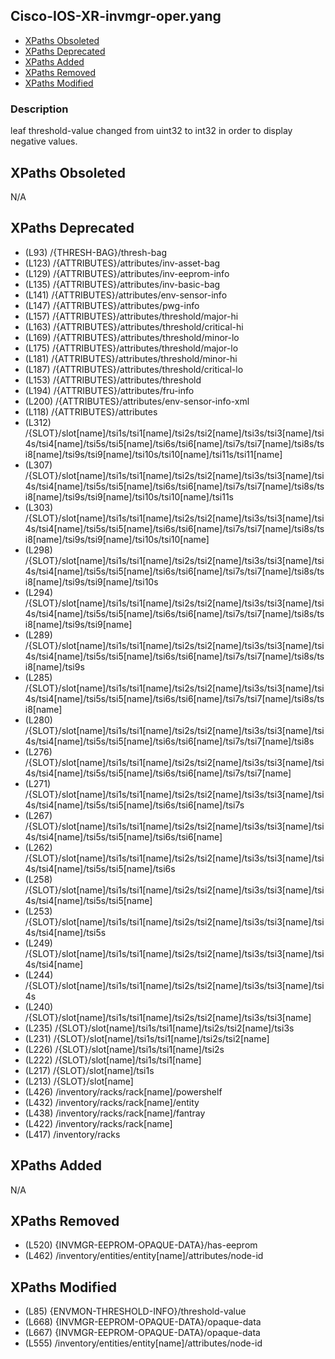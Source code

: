 ## Cisco-IOS-XR-invmgr-oper.yang

- [XPaths Obsoleted](#xpaths-obsoleted)
- [XPaths Deprecated](#xpaths-deprecated)
- [XPaths Added](#xpaths-added)
- [XPaths Removed](#xpaths-removed)
- [XPaths Modified](#xpaths-modified)

### Description

leaf threshold-value changed from uint32 to int32 in order to display negative values.

## XPaths Obsoleted

N/A

## XPaths Deprecated

- (L93)	/{THRESH-BAG}/thresh-bag
- (L123)	/{ATTRIBUTES}/attributes/inv-asset-bag
- (L129)	/{ATTRIBUTES}/attributes/inv-eeprom-info
- (L135)	/{ATTRIBUTES}/attributes/inv-basic-bag
- (L141)	/{ATTRIBUTES}/attributes/env-sensor-info
- (L147)	/{ATTRIBUTES}/attributes/pwg-info
- (L157)	/{ATTRIBUTES}/attributes/threshold/major-hi
- (L163)	/{ATTRIBUTES}/attributes/threshold/critical-hi
- (L169)	/{ATTRIBUTES}/attributes/threshold/minor-lo
- (L175)	/{ATTRIBUTES}/attributes/threshold/major-lo
- (L181)	/{ATTRIBUTES}/attributes/threshold/minor-hi
- (L187)	/{ATTRIBUTES}/attributes/threshold/critical-lo
- (L153)	/{ATTRIBUTES}/attributes/threshold
- (L194)	/{ATTRIBUTES}/attributes/fru-info
- (L200)	/{ATTRIBUTES}/attributes/env-sensor-info-xml
- (L118)	/{ATTRIBUTES}/attributes
- (L312)	/{SLOT}/slot[name]/tsi1s/tsi1[name]/tsi2s/tsi2[name]/tsi3s/tsi3[name]/tsi4s/tsi4[name]/tsi5s/tsi5[name]/tsi6s/tsi6[name]/tsi7s/tsi7[name]/tsi8s/tsi8[name]/tsi9s/tsi9[name]/tsi10s/tsi10[name]/tsi11s/tsi11[name]
- (L307)	/{SLOT}/slot[name]/tsi1s/tsi1[name]/tsi2s/tsi2[name]/tsi3s/tsi3[name]/tsi4s/tsi4[name]/tsi5s/tsi5[name]/tsi6s/tsi6[name]/tsi7s/tsi7[name]/tsi8s/tsi8[name]/tsi9s/tsi9[name]/tsi10s/tsi10[name]/tsi11s
- (L303)	/{SLOT}/slot[name]/tsi1s/tsi1[name]/tsi2s/tsi2[name]/tsi3s/tsi3[name]/tsi4s/tsi4[name]/tsi5s/tsi5[name]/tsi6s/tsi6[name]/tsi7s/tsi7[name]/tsi8s/tsi8[name]/tsi9s/tsi9[name]/tsi10s/tsi10[name]
- (L298)	/{SLOT}/slot[name]/tsi1s/tsi1[name]/tsi2s/tsi2[name]/tsi3s/tsi3[name]/tsi4s/tsi4[name]/tsi5s/tsi5[name]/tsi6s/tsi6[name]/tsi7s/tsi7[name]/tsi8s/tsi8[name]/tsi9s/tsi9[name]/tsi10s
- (L294)	/{SLOT}/slot[name]/tsi1s/tsi1[name]/tsi2s/tsi2[name]/tsi3s/tsi3[name]/tsi4s/tsi4[name]/tsi5s/tsi5[name]/tsi6s/tsi6[name]/tsi7s/tsi7[name]/tsi8s/tsi8[name]/tsi9s/tsi9[name]
- (L289)	/{SLOT}/slot[name]/tsi1s/tsi1[name]/tsi2s/tsi2[name]/tsi3s/tsi3[name]/tsi4s/tsi4[name]/tsi5s/tsi5[name]/tsi6s/tsi6[name]/tsi7s/tsi7[name]/tsi8s/tsi8[name]/tsi9s
- (L285)	/{SLOT}/slot[name]/tsi1s/tsi1[name]/tsi2s/tsi2[name]/tsi3s/tsi3[name]/tsi4s/tsi4[name]/tsi5s/tsi5[name]/tsi6s/tsi6[name]/tsi7s/tsi7[name]/tsi8s/tsi8[name]
- (L280)	/{SLOT}/slot[name]/tsi1s/tsi1[name]/tsi2s/tsi2[name]/tsi3s/tsi3[name]/tsi4s/tsi4[name]/tsi5s/tsi5[name]/tsi6s/tsi6[name]/tsi7s/tsi7[name]/tsi8s
- (L276)	/{SLOT}/slot[name]/tsi1s/tsi1[name]/tsi2s/tsi2[name]/tsi3s/tsi3[name]/tsi4s/tsi4[name]/tsi5s/tsi5[name]/tsi6s/tsi6[name]/tsi7s/tsi7[name]
- (L271)	/{SLOT}/slot[name]/tsi1s/tsi1[name]/tsi2s/tsi2[name]/tsi3s/tsi3[name]/tsi4s/tsi4[name]/tsi5s/tsi5[name]/tsi6s/tsi6[name]/tsi7s
- (L267)	/{SLOT}/slot[name]/tsi1s/tsi1[name]/tsi2s/tsi2[name]/tsi3s/tsi3[name]/tsi4s/tsi4[name]/tsi5s/tsi5[name]/tsi6s/tsi6[name]
- (L262)	/{SLOT}/slot[name]/tsi1s/tsi1[name]/tsi2s/tsi2[name]/tsi3s/tsi3[name]/tsi4s/tsi4[name]/tsi5s/tsi5[name]/tsi6s
- (L258)	/{SLOT}/slot[name]/tsi1s/tsi1[name]/tsi2s/tsi2[name]/tsi3s/tsi3[name]/tsi4s/tsi4[name]/tsi5s/tsi5[name]
- (L253)	/{SLOT}/slot[name]/tsi1s/tsi1[name]/tsi2s/tsi2[name]/tsi3s/tsi3[name]/tsi4s/tsi4[name]/tsi5s
- (L249)	/{SLOT}/slot[name]/tsi1s/tsi1[name]/tsi2s/tsi2[name]/tsi3s/tsi3[name]/tsi4s/tsi4[name]
- (L244)	/{SLOT}/slot[name]/tsi1s/tsi1[name]/tsi2s/tsi2[name]/tsi3s/tsi3[name]/tsi4s
- (L240)	/{SLOT}/slot[name]/tsi1s/tsi1[name]/tsi2s/tsi2[name]/tsi3s/tsi3[name]
- (L235)	/{SLOT}/slot[name]/tsi1s/tsi1[name]/tsi2s/tsi2[name]/tsi3s
- (L231)	/{SLOT}/slot[name]/tsi1s/tsi1[name]/tsi2s/tsi2[name]
- (L226)	/{SLOT}/slot[name]/tsi1s/tsi1[name]/tsi2s
- (L222)	/{SLOT}/slot[name]/tsi1s/tsi1[name]
- (L217)	/{SLOT}/slot[name]/tsi1s
- (L213)	/{SLOT}/slot[name]
- (L426)	/inventory/racks/rack[name]/powershelf
- (L432)	/inventory/racks/rack[name]/entity
- (L438)	/inventory/racks/rack[name]/fantray
- (L422)	/inventory/racks/rack[name]
- (L417)	/inventory/racks

## XPaths Added

N/A

## XPaths Removed

- (L520)	{INVMGR-EEPROM-OPAQUE-DATA}/has-eeprom
- (L462)	/inventory/entities/entity[name]/attributes/node-id

## XPaths Modified

- (L85)	{ENVMON-THRESHOLD-INFO}/threshold-value
- (L668)	{INVMGR-EEPROM-OPAQUE-DATA}/opaque-data
- (L667)	{INVMGR-EEPROM-OPAQUE-DATA}/opaque-data
- (L555)	/inventory/entities/entity[name]/attributes/node-id


